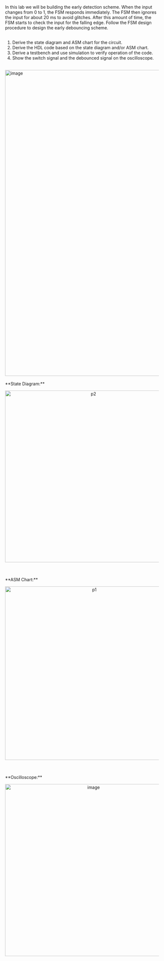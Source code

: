 In this lab we will be building the early detection scheme. When the
input changes from 0 to 1, the FSM responds immediately. The FSM then ignores the input for
about 20 ms to avoid glitches. After this amount of time, the FSM starts to check the input for
the falling edge. Follow the FSM design procedure to design the early debouncing scheme.
<br><br>
1. Derive the state diagram and ASM chart for the circuit.
2. Derive the HDL code based on the state diagram and/or ASM chart.
3. Derive a testbench and use simulation to verify operation of the code.
4. Show the switch signal and the debounced signal on the oscilloscope.
<br><br>
<img width="1003" alt="image" src="https://github.com/user-attachments/assets/e830018e-05e3-48c5-9e4f-f7acd77501df" />
<br><br>
**State Diagram:**

<p align="center"> <img width="563" alt="p2" src="https://github.com/user-attachments/assets/57518a84-c988-46ab-92b6-fb9e989d26d5"> </p>
<br><br>
**ASM Chart:**

<p align="center"> <img width="569" alt="p1" src="https://github.com/user-attachments/assets/0f5df0ff-fd33-4d8b-9b21-7ea5dbf3ad79"> </p>
<br><br>
**Oscilloscope:**

<p align="center"> <img width="564" alt="image" src="https://github.com/user-attachments/assets/41364bd5-b758-4986-947a-45ddd4ce3789"> </p>
